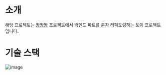 # 소개
해당 프로젝트는 [땅땅땅](https://github.com/woowacourse-teams/2023-3-ddang) 프로젝트에서 백엔드 파트를 혼자 리펙토링하는 토이 프로젝트입니다.

# 기술 스택

![image](https://github.com/woowacourse-teams/2023-3-ddang/assets/49394114/d429f542-884e-43b8-8fb0-3252f1edb3c4)
